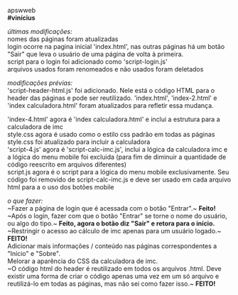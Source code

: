 ﻿apswweb  
**#vinícius**  
   
*últimas modificações:*   
nomes das páginas foram atualizadas   
login ocorre na pagina inicial 'index.html', nas outras páginas há um botão "Sair" que leva o usuário de uma página de volta à primeira.   
script para o login foi adicionado como 'script-login.js'   
arquivos usados foram renomeados e não usados foram deletados
   
*modificações prévias:*   
'script-header-html.js' foi adicionado. Nele está o código HTML para o header das páginas e pode ser reutilizado.
'index.html', 'index-2.html' e 'index calculadora.html' foram atualizados para refletir essa mudança.

'index-4.html' agora é 'index calculadora.html' e inclui a estrutura para a calculadora de imc  
style.css agora é usado como o estilo css padrão em todas as páginas  
style.css foi atualizado para incluir a calculadora  
'script-4.js' agora é 'script-calc-imc.js', inclui a lógica da calculadora imc e a lógica do menu mobile foi excluida (para fim de diminuir a quantidade de código reescrito em arquivos diferentes)  
script.js agora é o script para a lógica do menu mobile exclusivamente. Seu código foi removido de script-calc-imc.js e deve ser usado em cada arquivo html para a o uso dos botões mobile  

*o que fazer:*  
~Fazer a página de login que é acessada com o botão "Entrar".~ **Feito!**  
~Após o login, fazer com que o botão "Entrar" se torne o nome do usuário, ou algo do tipo.~ **Feito, agora o botão diz "Sair" e retora para o início.**  
~Restringir o acesso ao cálculo de imc apenas para um usuário logado.~ **FEITO!**   
Adicionar mais informações / conteúdo nas páginas correspondentes a "Início" e "Sobre".  
Melorar a aparência do CSS da calculadora de imc.  
~O código html do header é reutilizado em todos os arquivos .html. Deve existir uma forma de criar o código apenas uma vez em um só arquivo e reutilizá-lo em todas as páginas, mas não sei como fazer isso.~ **FEITO!**   
